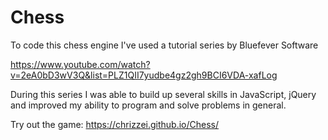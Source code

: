 # Chess
To code this chess engine I've used a tutorial series by Bluefever Software

https://www.youtube.com/watch?v=2eA0bD3wV3Q&list=PLZ1QII7yudbe4gz2gh9BCI6VDA-xafLog

During this series I was able to build up several skills in JavaScript, jQuery
and improved my ability to program and solve problems in general.

Try out the game: https://chrizzei.github.io/Chess/
